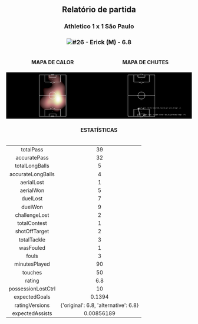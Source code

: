 <h2 style="text-align: center;">Relatório de partida</h3>

<h3 style="text-align: center;">Athletico 1 x 1 São Paulo</h3>

<h3 style="text-align: center;"><img src="https://api.sofascore.com/api/v1/player/874063/image">#26 - Erick (M) - 6.8</h3>

<div style="text-align: left; display: grid; grid-template-columns: 1fr 1fr;">
  <div>
    <h4 style="text-align: center;">MAPA DE CALOR</h3>
    <img src=../players/heatmaps/11067503_874063.png>
</div>
  <div>
    <h4 style="text-align: center;">MAPA DE CHUTES</h3>
    <img src=../players/shotmaps/11067503_874063.png>
  </div>
</div>

<h4 style="text-align: center;">ESTATÍSTICAS</h3>
<div style="text-align: center; display: grid; grid-template-columns: 1fr;">
  <div>
    <table>
        <tr>
            <td>totalPass
            </td>
            <td>39
            </td>
        </tr><tr>
            <td>accuratePass
            </td>
            <td>32
            </td>
        </tr><tr>
            <td>totalLongBalls
            </td>
            <td>5
            </td>
        </tr><tr>
            <td>accurateLongBalls
            </td>
            <td>4
            </td>
        </tr><tr>
            <td>aerialLost
            </td>
            <td>1
            </td>
        </tr><tr>
            <td>aerialWon
            </td>
            <td>5
            </td>
        </tr><tr>
            <td>duelLost
            </td>
            <td>7
            </td>
        </tr><tr>
            <td>duelWon
            </td>
            <td>9
            </td>
        </tr><tr>
            <td>challengeLost
            </td>
            <td>2
            </td>
        </tr><tr>
            <td>totalContest
            </td>
            <td>1
            </td>
        </tr><tr>
            <td>shotOffTarget
            </td>
            <td>2
            </td>
        </tr><tr>
            <td>totalTackle
            </td>
            <td>3
            </td>
        </tr><tr>
            <td>wasFouled
            </td>
            <td>1
            </td>
        </tr><tr>
            <td>fouls
            </td>
            <td>3
            </td>
        </tr><tr>
            <td>minutesPlayed
            </td>
            <td>90
            </td>
        </tr><tr>
            <td>touches
            </td>
            <td>50
            </td>
        </tr><tr>
            <td>rating
            </td>
            <td>6.8
            </td>
        </tr><tr>
            <td>possessionLostCtrl
            </td>
            <td>10
            </td>
        </tr><tr>
            <td>expectedGoals
            </td>
            <td>0.1394
            </td>
        </tr><tr>
            <td>ratingVersions
            </td>
            <td>{'original': 6.8, 'alternative': 6.8}
            </td>
        </tr><tr>
            <td>expectedAssists
            </td>
            <td>0.00856189
            </td>
        </tr>
        </table>
</div>